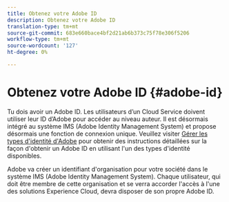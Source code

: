 ```yaml
---
title: Obtenez votre Adobe ID
description: Obtenez votre Adobe ID
translation-type: tm+mt
source-git-commit: 683e660bace4bf2d21ab6b373c75f78e306f5206
workflow-type: tm+mt
source-wordcount: '127'
ht-degree: 0%

---
```



# Obtenez votre Adobe ID {#adobe-id}


Tu dois avoir un Adobe ID. Les utilisateurs d’un Cloud Service doivent utiliser leur ID d’Adobe pour accéder au niveau auteur. Il est désormais intégré au système IMS (Adobe Identity Management System) et propose désormais une fonction de connexion unique. Veuillez visiter [Gérer les types d&#39;identité d&#39;Adobe](https://helpx.adobe.com/enterprise/admin-guide.html/enterprise/using/identity.ug.html) pour obtenir des instructions détaillées sur la façon d&#39;obtenir un Adobe ID en utilisant l&#39;un des types d&#39;identité disponibles.

Adobe va créer un identifiant d&#39;organisation pour votre société dans le système IMS (Adobe Identity Management System). Chaque utilisateur, qui doit être membre de cette organisation et se verra accorder l&#39;accès à l&#39;une des solutions Experience Cloud, devra disposer de son propre Adobe ID.
